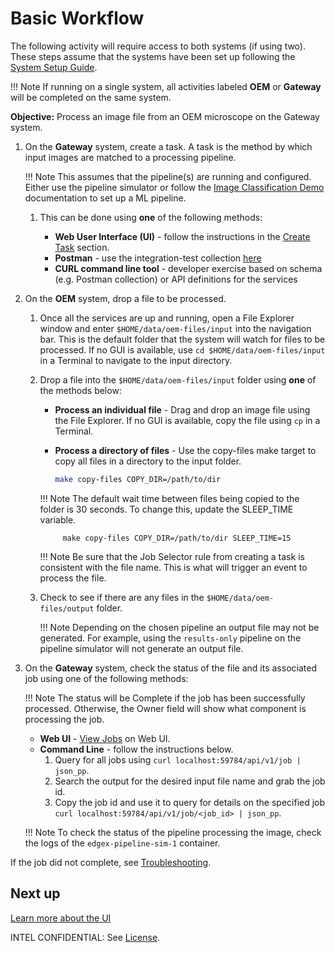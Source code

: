 # Basic Workflow
The following activity will require access to both systems (if using two). These steps assume that the systems have been set up following
the [System Setup Guide](./system-setup.md). 

!!! Note
    If running on a single system, all activities labeled **OEM** or **Gateway** will be completed on the same system.

**Objective:** Process an image file from an OEM microscope on the Gateway system.

1. On the **Gateway** system, create a task. A task is the method by which input images are matched to a processing pipeline.
    
    !!! Note
        This assumes that the pipeline(s) are running and configured. Either use the pipeline simulator or follow the [Image Classification Demo](../pipelines/bentoml/image-classification-demo.md) documentation to set up a ML pipeline.

    1. This can be done using **one** of the following methods:

        - **Web User Interface (UI)** - follow the instructions in the [Create Task](./ms-web-ui-guide-tasks.md#create-task) section.
        - **Postman** - use the integration-test collection [here](https://github.com/intel/AiCSD/blob/main/integration-tests/AiCSD.postman_collection.json)
        - **CURL command line tool** - developer exercise based on schema (e.g. Postman collection) or API definitions for the services

2. On the **OEM** system, drop a file to be processed.
    1. Once all the services are up and running, open a File Explorer window and enter `$HOME/data/oem-files/input` into the navigation bar. This is the default folder that the system will watch for files to be processed. If no GUI is available, use `cd $HOME/data/oem-files/input` in a Terminal to navigate to the input directory.
    2. Drop a file into the `$HOME/data/oem-files/input` folder using **one** of the methods below:

        - **Process an individual file** - Drag and drop an image file using the File Explorer. If no GUI is available, copy the file using `cp` in a Terminal.
        - **Process a directory of files** - Use the copy-files make target to copy all files in a directory to the input folder.

            ```bash
            make copy-files COPY_DIR=/path/to/dir
            ```

        !!! Note
            The default wait time between files being copied to the folder is 30 seconds. To change this, update the SLEEP_TIME variable.

                make copy-files COPY_DIR=/path/to/dir SLEEP_TIME=15
                

        !!! Note 
            Be sure that the Job Selector rule from creating a task is consistent with the file name. This is what will trigger an event to process the file.
     
    3. Check to see if there are any files in the `$HOME/data/oem-files/output` folder.

        !!! Note
            Depending on the chosen pipeline an output file may not be generated. For example, using the `results-only` pipeline on the pipeline simulator will not generate an output file.

3. On the **Gateway** system, check the status of the file and its associated job using one of the following methods:
       
    !!! Note
        The status will be Complete if the job has been successfully processed. Otherwise, the Owner field will show what component is processing the job.

      - **Web UI** - [View Jobs](./ms-web-ui-guide-jobs.md#job-management) on Web UI.
      - **Command Line** - follow the instructions below.
        1. Query for all jobs using `curl localhost:59784/api/v1/job | json_pp`. 
        2. Search the output for the desired input file name and grab the job id.
        3. Copy the job id and use it to query for details on the specified job `curl localhost:59784/api/v1/job/<job_id> | json_pp`.

    !!! Note
        To check the status of the pipeline processing the image, check the logs of the `edgex-pipeline-sim-1` container.

If the job did not complete, see [Troubleshooting](./troubleshooting.md).

## Next up
 
 [Learn more about the UI](./ms-web-ui-guide.md)


INTEL CONFIDENTIAL: See [License](../LICENSE.md).
